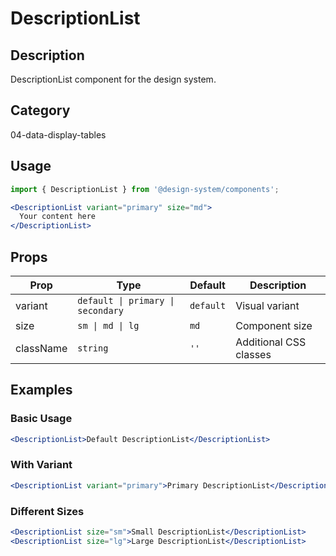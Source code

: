 # DescriptionList

## Description
DescriptionList component for the design system.

## Category
04-data-display-tables

## Usage

```jsx
import { DescriptionList } from '@design-system/components';

<DescriptionList variant="primary" size="md">
  Your content here
</DescriptionList>
```

## Props

| Prop | Type | Default | Description |
|------|------|---------|-------------|
| variant | `default \| primary \| secondary` | `default` | Visual variant |
| size | `sm \| md \| lg` | `md` | Component size |
| className | `string` | `''` | Additional CSS classes |

## Examples

### Basic Usage
```jsx
<DescriptionList>Default DescriptionList</DescriptionList>
```

### With Variant
```jsx
<DescriptionList variant="primary">Primary DescriptionList</DescriptionList>
```

### Different Sizes
```jsx
<DescriptionList size="sm">Small DescriptionList</DescriptionList>
<DescriptionList size="lg">Large DescriptionList</DescriptionList>
```
